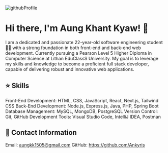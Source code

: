 ![githubProfile](https://github.com/Ankyris/Ankyris/assets/85355029/b9db6f85-dd5e-4002-9347-d75362ce2c05)


# Hi there, I'm Aung Khant Kyaw! 👋

I am a dedicated and passionate 22-year-old software engineering student 🧑‍💻 with a strong foundation in both front-end and back-end web development. Currently pursuing a Pearson Level 5 Higher Diploma in Computer Science at Lithan EduClassS University. My goal is to leverage my skills and knowledge to become a proficient full stack developer, capable of delivering robust and innovative web applications.

## ⭐ Skills

Front-End Development: HTML, CSS, JavaScript, React, Next.js, Tailwind CSS
Back-End Development: Node.js, Express.js, Java, PHP, Spring Boot
Database Management: MySQL, MongoDB, PostgreSQL
Version Control: Git, GitHub
Development Tools: Visual Studio Code, IntelliJ IDEA, Postman


## 📩 Contact Information 

Email: aungkk1505@gmail.com
GitHub: https://github.com/Ankyris
